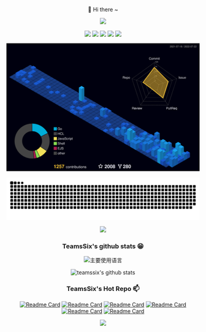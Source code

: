 <div align="center">

👋 Hi there ~

<a href="https://teamssix.com"><img src="https://readme-typing-svg.herokuapp.com/?font=Handlee&center=true&vCenter=true&width=700&height=60&lines=I+can+do+all+this+through+him+who+gives+me+strength."><a>

[![](https://img.shields.io/badge/Research%20Direction-Cloud%20Security-blue)](https://wiki.teamssix.com) [![](https://img.shields.io/badge/Blog-teamssix.com-blue)](https://teamssix.com) [![](https://img.shields.io/badge/T%20Wiki-wiki.teamssix.com-blue)](https://wiki.teamssix.com) [![](https://img.shields.io/badge/微信公众号-TeamsSix-blue)](https://cdn.jsdelivr.net/gh/teamssix/BlogImages/imgs/TeamsSix_Subscription_Logo2.png) [![](https://img.shields.io/twitter/follow/teamssix?label=Followers&style=social)](https://twitter.com/teamssix)

[![github-active](./profile-3d-contrib/profile-night-view.svg)](https://github.com/teamssix)

[![snake](./assets/github-contribution-grid-snake.svg)](https://github.com/teamssix)

[![](https://activity-graph.herokuapp.com/graph?username=teamssix&bg_color=black&color=23affc&line=23affc)](https://github.com/teamssix)

### TeamsSix's github stats 😁

![主要使用语言](https://github-readme-stats.vercel.app/api/top-langs/?username=teamssix&hide_title=false&hide=c&hide_border=true&layout=compact&theme=tokyonight&locale=cn)

![teamssix's github stats](https://github-readme-stats.vercel.app/api?username=teamssix&hide_title=false&hide=c&hide_border=true&layout=compact&theme=tokyonight&locale=cn)

### TeamsSix's Hot Repo 📫


[![Readme Card](https://github-readme-stats.vercel.app/api/pin/?username=teamssix&repo=cf&hide_title=false&hide=c&hide_border=true&layout=compact&theme=tokyonight&locale=cn&line_height=20)](https://github.com/teamssix/cf)
[![Readme Card](https://github-readme-stats.vercel.app/api/pin/?username=teamssix&repo=awesome-cloud-security&hide_title=false&hide=c&hide_border=true&layout=compact&theme=tokyonight&locale=cn&line_height=20)](https://github.com/teamssix/awesome-cloud-security)
[![Readme Card](https://github-readme-stats.vercel.app/api/pin/?username=teamssix&repo=TWiki&hide_title=false&hide=c&hide_border=true&layout=compact&theme=tokyonight&locale=cn&line_height=20)](https://github.com/teamssix/TWiki)
[![Readme Card](https://github-readme-stats.vercel.app/api/pin/?username=teamssix&repo=container-escape-check&hide_title=false&hide=c&hide_border=true&layout=compact&theme=tokyonight&locale=cn&line_height=20)](https://github.com/teamssix/container-escape-check)
[![Readme Card](https://github-readme-stats.vercel.app/api/pin/?username=wgpsec&repo=CreateHiddenAccount&hide_title=false&hide=c&hide_border=true&layout=compact&theme=tokyonight&locale=cn&line_height=20)](https://github.com/wgpsec/CreateHiddenAccount)
[![Readme Card](https://github-readme-stats.vercel.app/api/pin/?username=wgpsec&repo=tig&hide_title=false&hide=c&hide_border=true&layout=compact&theme=tokyonight&locale=cn&line_height=20)](https://github.com/wgpsec/tig)




<img width="700" src="https://cdn.jsdelivr.net/gh/teamssix/BlogImages/imgs/202204152148071.png" div align=center/></div>
